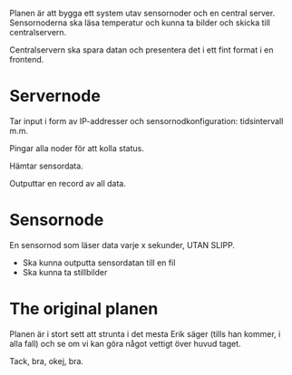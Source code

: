 Planen är att bygga ett system utav sensornoder och en central server.
Sensornoderna ska läsa temperatur och kunna ta bilder och skicka till centralservern.

Centralservern ska spara datan och presentera det i ett fint format i en frontend.

# Servernode
Tar input i form av IP-addresser och sensornodkonfiguration: tidsintervall m.m.

Pingar alla noder för att kolla status.

Hämtar sensordata.

Outputtar en record av all data. 

# Sensornode
En sensornod som läser data varje x sekunder, UTAN SLIPP.
- Ska kunna outputta sensordatan till en fil
- Ska kunna ta stillbilder

# The original planen
Planen är i stort sett att strunta i det mesta Erik säger (tills han kommer, i alla fall) och se om vi kan göra något vettigt över huvud taget.

Tack, bra, okej, bra.